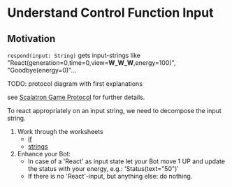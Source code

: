 # Understand Control Function Input

## Motivation
`respond(input: String)` gets input-strings like "React(generation=0,time=0,view=__W_W_W__,energy=100)", "Goodbye(energy=0)"...

  TODO: protocol diagram with first explanations
  
  see [Scalatron Game Protocol](https://github.com/plipp/scalatron/blob/master/Scalatron/doc/markdown/Scalatron%20Protocol.md#control-function-protocol)
  for further details.
  
  To react appropriately on an input string, we need to decompose the input string.
    
1. Work through the worksheets
    - [if](../../src/main/worksheets/03_01_if.sc)
    - [strings](../../src/main/worksheets/03_02_strings.sc)
2. Enhance your Bot:
   - In case of a 'React' as input state let your Bot move 1 UP and update the status with your energy, e.g.: 'Status(text="50")'
   - If there is no 'React'-input, but anything else: do nothing.